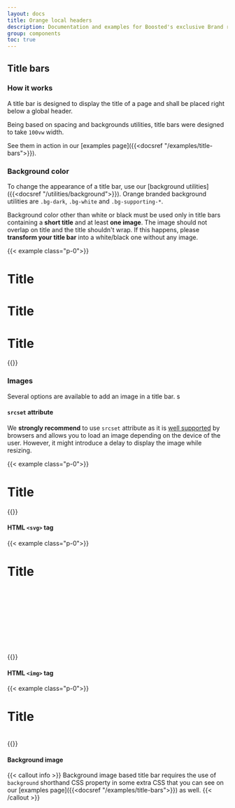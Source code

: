 ```yaml
---
layout: docs
title: Orange local headers
description: Documentation and examples for Boosted's exclusive Brand responsive title bars.
group: components
toc: true
---
```


## Title bars

### How it works

A title bar is designed to display the title of a page and shall be placed right below a global header.

Being based on spacing and backgrounds utilities, title bars were designed to take `100vw` width.

See them in action in our [examples page]({{<docsref "/examples/title-bars">}}).

### Background color

To change the appearance of a title bar, use our [background utilities]({{<docsref "/utilities/background">}}). Orange branded background utilities are `.bg-dark`, `.bg-white` and `.bg-supporting-*`.

Background color other than white or black must be used only in title bars containing a **short title** and at least **one image**. The image should not overlap on title and the title shouldn't wrap. If this happens, please **transform your title bar** into a white/black one without any image.

{{< example class="p-0">}}
<div class="bg-white title-bar">
  <div class="container">
    <h1>Title</h1>
  </div>
</div>

<div class="mt-3 bg-body"></div>

<div class="bg-dark title-bar">
  <div class="container">
    <h1>Title</h1>
  </div>
</div>

<div class="mt-3 bg-body"></div>

<div class="bg-supporting-green title-bar">
  <div class="container">
    <h1>Title</h1>
    <picture>
      <source media="(min-width:1440px)" srcset="/docs/{{< param docs_version >}}/assets/img/title-bars-illustrations/illustration-1440.png">
      <source media="(min-width:1280px)" srcset="/docs/{{< param docs_version >}}/assets/img/title-bars-illustrations/illustration-1280.png">
      <source media="(min-width:1024px)" srcset="/docs/{{< param docs_version >}}/assets/img/title-bars-illustrations/illustration-1024.png">
      <source media="(min-width:768px)" srcset="/docs/{{< param docs_version >}}/assets/img/title-bars-illustrations/illustration-768.png">
      <source media="(min-width:480px)" srcset="/docs/{{< param docs_version >}}/assets/img/title-bars-illustrations/illustration-480.png">
      <source media="(min-width:320px)" srcset="/docs/{{< param docs_version >}}/assets/img/title-bars-illustrations/illustration-320.png">
      <img src="/docs/{{< param docs_version >}}/assets/img/title-bars-illustrations/illustration-320.png" alt=""/>
    </picture>
  </div>
</div>
{{</ example >}}

### Images

Several options are available to add an image in a title bar.
s
#### `srcset` attribute

We **strongly recommend** to use `srcset` attribute as it is [well supported](https://caniuse.com/srcset) by browsers and allows you to load an image depending on the device of the user. However, it might introduce a delay to display the image while resizing.

{{< example class="p-0">}}
<div class="bg-supporting-pink title-bar">
  <div class="container">
    <h1>Title</h1>
    <picture>
      <source media="(min-width:1440px)" srcset="/docs/{{< param docs_version >}}/assets/img/title-bars-illustrations/illustration-1440.png">
      <source media="(min-width:1280px)" srcset="/docs/{{< param docs_version >}}/assets/img/title-bars-illustrations/illustration-1280.png">
      <source media="(min-width:1024px)" srcset="/docs/{{< param docs_version >}}/assets/img/title-bars-illustrations/illustration-1024.png">
      <source media="(min-width:768px)" srcset="/docs/{{< param docs_version >}}/assets/img/title-bars-illustrations/illustration-768.png">
      <source media="(min-width:480px)" srcset="/docs/{{< param docs_version >}}/assets/img/title-bars-illustrations/illustration-480.png">
      <source media="(min-width:320px)" srcset="/docs/{{< param docs_version >}}/assets/img/title-bars-illustrations/illustration-320.png">
      <img src="/docs/{{< param docs_version >}}/assets/img/title-bars-illustrations/illustration-320.png" alt=""/>
    </picture>
  </div>
</div>
{{</ example >}}

#### HTML `<svg>` tag

{{< example class="p-0">}}
<div class="bg-supporting-purple title-bar">
  <div class="container">
    <h1>Title</h1>
    <svg aria-hidden="true" focusable="false" width="1.8em"><use xlink:href="/docs/{{< param docs_version >}}/assets/img/boosted-sprite.svg#document"/></svg>
  </div>
</div>
{{</ example >}}

#### HTML `<img>` tag

{{< example class="p-0">}}
<div class="bg-supporting-green title-bar">
  <div class="container">
    <h1>Title</h1>
    <img src="/docs/{{< param docs_version >}}/assets/img/title-bars-illustrations/illustration-320.png" alt="" class="d-sm-none" />
    <img src="/docs/{{< param docs_version >}}/assets/img/title-bars-illustrations/illustration-480.png" alt="" class="d-none d-sm-block d-md-none" />
    <img src="/docs/{{< param docs_version >}}/assets/img/title-bars-illustrations/illustration-768.png" alt="" class="d-none d-md-block d-lg-none" />
    <img src="/docs/{{< param docs_version >}}/assets/img/title-bars-illustrations/illustration-1024.png" alt="" class="d-none d-lg-block d-xl-none" />
    <img src="/docs/{{< param docs_version >}}/assets/img/title-bars-illustrations/illustration-1280.png" alt="" class="d-none d-xl-block d-xxl-none" />
    <img src="/docs/{{< param docs_version >}}/assets/img/title-bars-illustrations/illustration-1440.png" alt="" class="d-none d-xxl-block" />
  </div>
</div>
{{</ example >}}

#### Background image

{{< callout info >}}
Background image based title bar requires the use of `background` shorthand CSS property in some extra CSS that you can see on our [examples page]({{<docsref "/examples/title-bars">}}) as well.
{{< /callout >}}
